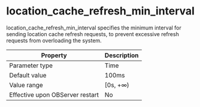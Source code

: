 location_cache_refresh_min_interval 
========================================================

location_cache_refresh_min_interval specifies the minimum interval for sending location cache refresh requests, to prevent excessive refresh requests from overloading the system. 


|          **Property**           | **Description** |
|---------------------------------|-----------------|
| Parameter type                  | Time            |
| Default value                   | 100ms           |
| Value range                     | \[0s, +∞)       |
| Effective upon OBServer restart | No              |



